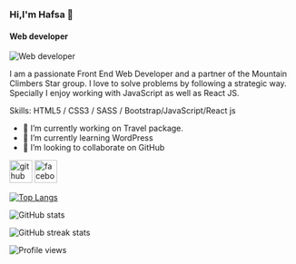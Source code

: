 ### Hi,I'm Hafsa 👋 
#### Web developer
![Web developer]( http://fmv.x10.mx/github/images/h-a-g-b-2023.jpg)


I am a passionate   Front End Web Developer and a partner of the Mountain Climbers Star group.  I love to solve problems by following a strategic way. Specially I enjoy working with JavaScript as well as React JS.

Skills: HTML5 / CSS3 / SASS / Bootstrap/JavaScript/React js

- 🔭 I’m currently working on Travel package. 
- 🌱 I’m currently learning WordPress 
- 👯 I’m looking to collaborate on GitHub 


[<img src='https://cdn.jsdelivr.net/npm/simple-icons@3.0.1/icons/github.svg' alt='github' height='40'>](https://github.com/hafsawd)  [<img src='https://cdn.jsdelivr.net/npm/simple-icons@3.0.1/icons/facebook.svg' alt='facebook' height='40'>](https://www.facebook.com/tarinwd)  

[![Top Langs](https://github-readme-stats.vercel.app/api/top-langs/?username=hafsawd)](https://github.com/anuraghazra/github-readme-stats)

![GitHub stats](https://github-readme-stats.vercel.app/api?username=hafsawd&show_icons=true)  

![GitHub streak stats](https://streak-stats.demolab.com/?user=hafsawd)  

![Profile views](https://gpvc.arturio.dev/hafsawd)  
